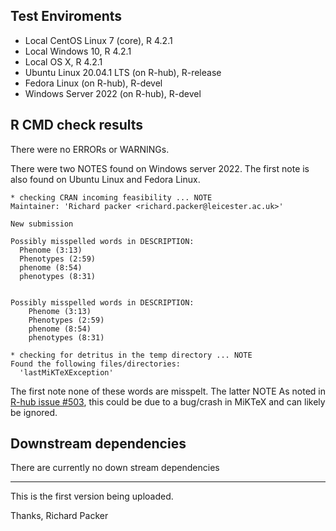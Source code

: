 ## Test Enviroments
* Local CentOS Linux 7 (core), R 4.2.1
* Local Windows 10, R 4.2.1
* Local OS X, R 4.2.1
* Ubuntu Linux 20.04.1 LTS (on R-hub), R-release
* Fedora Linux (on R-hub), R-devel
* Windows Server 2022 (on R-hub), R-devel 

## R CMD check results
There were no ERRORs or WARNINGs. 

There were two NOTES found on Windows server 2022. The first note is also found on Ubuntu Linux 
and Fedora Linux.

```
* checking CRAN incoming feasibility ... NOTE
Maintainer: 'Richard packer <richard.packer@leicester.ac.uk>'

New submission

Possibly misspelled words in DESCRIPTION:
  Phenome (3:13)
  Phenotypes (2:59)
  phenome (8:54)
  phenotypes (8:31)


Possibly misspelled words in DESCRIPTION:
    Phenome (3:13)
    Phenotypes (2:59)
    phenome (8:54)
    phenotypes (8:31)

* checking for detritus in the temp directory ... NOTE
Found the following files/directories:
  'lastMiKTeXException'
```
The first note none of these words are misspelt.
The latter NOTE As noted in [R-hub issue #503](https://github.com/r-hub/rhub/issues/503), this could be due to a bug/crash in MiKTeX and can likely be ignored.

## Downstream dependencies
There are currently no down stream dependencies

---

This is the first version being uploaded.


Thanks,
Richard Packer
